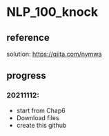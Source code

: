 # NLP_100_knock
## reference
solution: https://qiita.com/nymwa
## progress
### 20211112:
- start from Chap6
- Download files
- create this github
